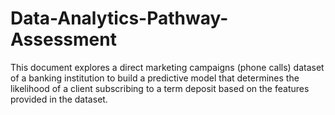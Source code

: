 # Data-Analytics-Pathway-Assessment
This document explores a direct marketing campaigns (phone calls) dataset of a banking institution to build a predictive model that determines the likelihood of a client subscribing to a term deposit based on the features provided in the dataset.
